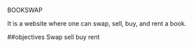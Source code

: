 BOOKSWAP

It is a website where one can swap, sell, buy, and rent a book.

##objectives
Swap
sell
buy
rent
